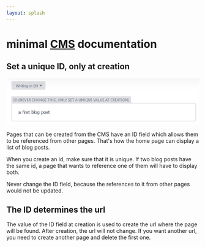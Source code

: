 ```yaml
---
layout: splash
---
```

# minimal [CMS](/admin/) documentation

## Set a unique ID, only at creation
![id field](id-field.png)

Pages that can be created from the CMS have an ID field which allows them to be referenced from other pages. That's how the home page can display a list of blog posts.

When you create an id, make sure that it is unique. If two blog posts have the same id, a page that wants to reference one of them will have to display both.

Never change the ID field, because the references to it from other pages would not be updated.

## The ID determines the url

The value of the ID field at creation is used to create the url where the page will be found. After creation, the url will not change. If you want another url, you need to create another page and delete the first one.

